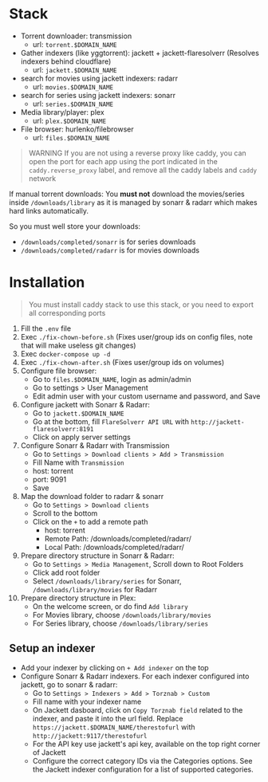 # Stack
- Torrent downloader: transmission
    - url: `torrent.$DOMAIN_NAME`
- Gather indexers (like yggtorrent): jackett + jackett-flaresolverr (Resolves indexers behind cloudflare)
    - url: `jackett.$DOMAIN_NAME`
- search for movies using jackett indexers: radarr
    - url: `movies.$DOMAIN_NAME`
- search for series using jackett indexers: sonarr
    - url: `series.$DOMAIN_NAME`
- Media library/player: plex
    - url: `plex.$DOMAIN_NAME`
- File browser: hurlenko/filebrowser
    - url: `files.$DOMAIN_NAME`

> WARNING
> If you are not using a reverse proxy like caddy, you can open the port for each app using the port indicated in the `caddy.reverse_proxy` label, and remove all the caddy labels and `caddy` network

If manual torrent downloads: You **must not** download the movies/series inside `/downloads/library` as it is managed by sonarr & radarr which makes hard links automatically.

So you must well store your downloads:
- `/downloads/completed/sonarr` is for series downloads
- `/downloads/completed/radarr` is for movies downloads


# Installation
> You must install caddy stack to use this stack, or you need to export all corresponding ports
1. Fill the `.env` file
2. Exec `./fix-chown-before.sh` (Fixes user/group ids on config files, note that will make useless git changes)
3. Exec `docker-compose up -d`
4. Exec `./fix-chown-after.sh` (Fixes user/group ids on volumes)
5. Configure file browser:
    - Go to `files.$DOMAIN_NAME`, login as admin/admin
    - Go to settings > User Management
    - Edit admin user with your custom username and password, and Save
6. Configure jackett with Sonarr & Radarr:
    - Go to `jackett.$DOMAIN_NAME`
    - Go at the bottom, fill `FlareSolverr API URL` with `http://jackett-flaresolverr:8191`
    - Click on apply server settings
7. Configure Sonarr & Radarr with Transmission
    - Go to `Settings > Download clients > Add > Transmission`
    - Fill Name with `Transmission`
    - host: torrent
    - port: 9091
    - Save
8. Map the download folder to radarr & sonarr
    - Go to `Settings > Download clients`
    - Scroll to the bottom
    - Click on the `+` to add a remote path
      * host: torrent
      * Remote Path: /downloads/completed/radarr/
      * Local Path: /downloads/completed/radarr/
9. Prepare directory structure in Sonarr & Radarr:
    - Go to `Settings > Media Management`, Scroll down to Root Folders
    - Click add root folder
    - Select `/downloads/library/series` for Sonarr, `/downloads/library/movies` for Radarr
10. Prepare directory structure in Plex:
    - On the welcome screen, or do find `Add library`
    - For Movies library, choose `/downloads/library/movies`
    - For Series library, choose `/downloads/library/series`

## Setup an indexer
- Add your indexer by clicking on `+ Add indexer` on the top
- Configure Sonarr & Radarr indexers. For each indexer configured into jackett, go to sonarr & radarr:
    - Go to `Settings > Indexers > Add > Torznab > Custom`
    - Fill name with your indexer name
    - On Jackett dasboard, click on `Copy Torznab field` related to the indexer, and paste it into the url field. Replace `https://jackett.$DOMAIN_NAME/therestofurl` with `http://jackett:9117/therestofurl`
    - For the API key use jackett's api key, available on the top right corner of Jackett
    - Configure the correct category IDs via the Categories options. See the Jackett indexer configuration for a list of supported categories.
